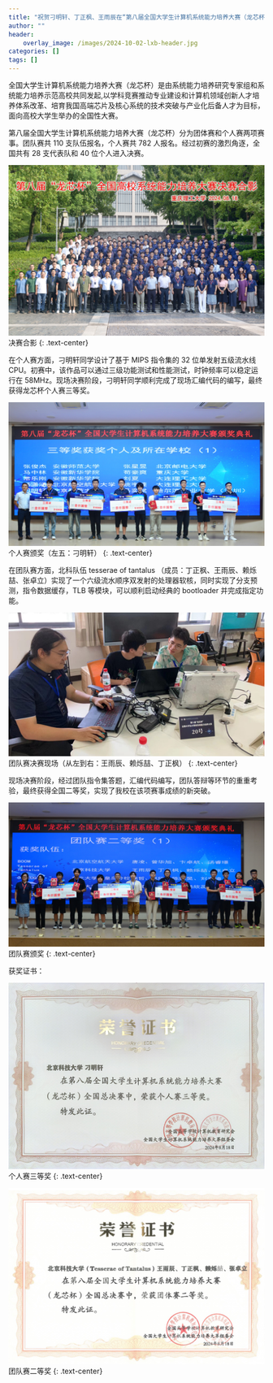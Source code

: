 ```yaml
---
title: "祝贺刁明轩、丁正枫、王雨辰在“第八届全国大学生计算机系统能力培养大赛（龙芯杯）”取得佳绩"
author: ""
header:
    overlay_image: /images/2024-10-02-lxb-header.jpg
categories: []
tags: []
---
```


全国大学生计算机系统能力培养大赛（龙芯杯）是由系统能力培养研究专家组和系统能力培养示范高校共同发起,以学科竞赛推动专业建设和计算机领域创新人才培养体系改革、培育我国高端芯片及核心系统的技术突破与产业化后备人才为目标，面向高校大学生举办的全国性大赛。

第八届全国大学生计算机系统能力培养大赛（龙芯杯）分为团体赛和个人赛两项赛事。团队赛共 110 支队伍报名，个人赛共 782 人报名。经过初赛的激烈角逐，全国共有 28 支代表队和 40 位个人进入决赛。

![](/images/2024-10-02-lxb-01.jpg)
决赛合影
{: .text-center}

在个人赛方面，刁明轩同学设计了基于 MIPS 指令集的 32 位单发射五级流水线 CPU。初赛中，该作品可以通过三级功能测试和性能测试，时钟频率可以稳定运行在 58MHz。现场决赛阶段，刁明轩同学顺利完成了现场汇编代码的编写，最终获得龙芯杯个人赛三等奖。

![](/images/2024-10-02-lxb-02.jpg)
个人赛颁奖（左五：刁明轩）
{: .text-center}

在团队赛方面，北科队伍 tesserae of tantalus （成员：丁正枫、王雨辰、赖烁喆、张卓立）实现了一个六级流水顺序双发射的处理器软核，同时实现了分支预测，指令数据缓存，TLB 等模块，可以顺利启动经典的 bootloader 并完成指定功能。

![](/images/2024-10-02-lxb-03.jpg)
团队赛决赛现场（从左到右：王雨辰、赖烁喆、丁正枫）
{: .text-center}

现场决赛阶段，经过团队指令集答题，汇编代码编写，团队答辩等环节的重重考验，最终获得全国二等奖，实现了我校在该项赛事成绩的新突破。

![](/images/2024-10-02-lxb-04.jpg)
团队赛颁奖
{: .text-center}

获奖证书：

![](/images/2024-10-02-lxb-certificate1.jpg)
个人赛三等奖
{: .text-center}

![](/images/2024-10-02-lxb-certificate2.jpg)
团队赛二等奖
{: .text-center}
